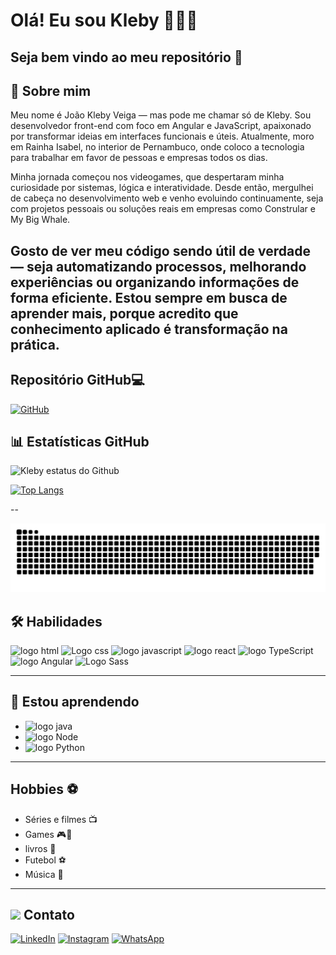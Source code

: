 # Olá! Eu sou Kleby 👨🏻‍💻

## Seja bem vindo ao meu repositório 👋

## 🚀 Sobre mim

Meu nome é João Kleby Veiga — mas pode me chamar só de Kleby. Sou desenvolvedor front-end com foco em Angular e JavaScript, apaixonado por transformar ideias em interfaces funcionais e úteis. Atualmente, moro em Rainha Isabel, no interior de Pernambuco, onde coloco a tecnologia para trabalhar em favor de pessoas e empresas todos os dias.

Minha jornada começou nos videogames, que despertaram minha curiosidade por sistemas, lógica e interatividade. Desde então, mergulhei de cabeça no desenvolvimento web e venho evoluindo continuamente, seja com projetos pessoais ou soluções reais em empresas como Constrular e My Big Whale.

Gosto de ver meu código sendo útil de verdade — seja automatizando processos, melhorando experiências ou organizando informações de forma eficiente. Estou sempre em busca de aprender mais, porque acredito que conhecimento aplicado é transformação na prática.
---



## Repositório GitHub:computer:

 [![GitHub](https://img.shields.io/badge/GitHub-000?style=for-the-badge&logo=github&logoColor=fff)](https://github.com/Kleby/)

##  :bar_chart: Estatísticas GitHub


![Kleby estatus do Github](https://github-readme-stats.vercel.app/api?username=kleby&show_icons=true&theme=radical&show_owner=true&layout=compact&locale=pt-br&icon_color=AAAA88&bg_color=002243)
	
[![Top Langs](https://github-readme-stats.vercel.app/api/top-langs/?username=kleby&show_icons=true&theme=dracula&locale=pt-br&icon_color=AAAA88&bg_color=002244)](https://github.com/kleby/kleby)




--

![snake animation](https://github.com/Kleby/Kleby/blob/output/github-snake-dark.svg)



## 🛠 Habilidades

<div>
	<img src="https://cdn.jsdelivr.net/gh/devicons/devicon/icons/html5/html5-original.svg" width="40" height="40" alt="logo html"title="Logo html"  /> <img src="https://cdn.jsdelivr.net/gh/devicons/devicon/icons/css3/css3-original.svg" width="40" height="40" alt="Logo css" title="Logo css" /> <img src="https://cdn.jsdelivr.net/gh/devicons/devicon/icons/javascript/javascript-original.svg" width="40" height="40" alt="logo javascript" title="logo javascript" /> <img src="https://cdn.jsdelivr.net/gh/devicons/devicon/icons/react/react-original.svg" width="40" height="40" alt="logo react" title="logo react" /> <img src="https://cdn.jsdelivr.net/gh/devicons/devicon/icons/typescript/typescript-original.svg" width="40" height="40" alt="logo TypeScript" title="logo TypeScript" /> <img src="https://cdn.jsdelivr.net/gh/devicons/devicon/icons/angularjs/angularjs-original.svg" width="40" height="40" alt="logo Angular" title="logo Angular" /> <img src="https://cdn.jsdelivr.net/gh/devicons/devicon/icons/sass/sass-original.svg" alt="Logo Sass" title=="Logo Sass" width="40" height="40" />         
</div>

---

## 🧠 Estou aprendendo

<ul>
    <li
        ><img src="https://cdn.jsdelivr.net/gh/devicons/devicon/icons/java/java-original.svg" width="40" height="40" alt="logo java"/>
    </li>
    <li>
        <img src="https://cdn.jsdelivr.net/gh/devicons/devicon/icons/nodejs/nodejs-original.svg" width="40" height="40" alt="logo Node" />
    </li>
    <li>
        <img loading="python" src="https://cdn.jsdelivr.net/gh/devicons/devicon/icons/python/python-original.svg" width="40" height="40" alt="logo Python" />
    </li>
</ul>  

---

## Hobbies  :soccer:

- Séries e filmes :tv: 
- Games :video_game::space_invader:
- livros :book:
- Futebol :soccer:
- Música :musical_note:

---

##  <img src="https://media.tenor.com/WHUtiaYJmI8AAAAC/contact-me-call-me.gif" width="40"/> Contato

[![LinkedIn](https://img.shields.io/badge/LinkedIn-%230077B5?style=for-the-badge&logo=linkedin&logoColor=fff "Linkedin de João Kleby")](https://www.linkedin.com/in/jkleby/)  [![Instagram](https://img.shields.io/badge/-Instagram-%23E4405F?style=for-the-badge&logo=instagram&logoColor=white  "Instagram de João Kleby")](https://www.instagram.com/klebyveiga/)  [![WhatsApp](https://img.shields.io/badge/WhatsApp-25D366?style=for-the-badge&logo=whatsapp&logoColor=white  "WhatsApp de João Kleby")](https://api.whatsapp.com/send/?phone=5587981662214&text&type=phone_number&app_absent=0)

